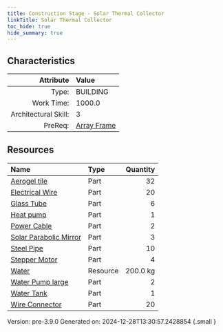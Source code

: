 ```yaml
---
title: Construction Stage - Solar Thermal Collector
linkTitle: Solar Thermal Collector
toc_hide: true
hide_summary: true
---
```


## Characteristics

| Attribute      | Value |
|--------:|:------|
|Type:|BUILDING|
|Work Time:|1000.0|
|Architectural Skill:|3|
|PreReq:|[Array Frame](/docs/definitions/construction/array-frame)|

## Resources

| Name | Type | Quantity |
|:-----|:-----|-----:|
|[Aerogel tile](/docs/definitions/part/aerogel-tile)|Part|32|
|[Electrical Wire](/docs/definitions/part/electrical-wire)|Part|20|
|[Glass Tube](/docs/definitions/part/glass-tube)|Part|6|
|[Heat pump](/docs/definitions/part/heat-pump)|Part|1|
|[Power Cable](/docs/definitions/part/power-cable)|Part|2|
|[Solar Parabolic Mirror](/docs/definitions/part/solar-parabolic-mirror)|Part|3|
|[Steel Pipe](/docs/definitions/part/steel-pipe)|Part|10|
|[Stepper Motor](/docs/definitions/part/stepper-motor)|Part|4|
|[Water](/docs/definitions/resource/water)|Resource|200.0 kg|
|[Water Pump large](/docs/definitions/part/water-pump-large)|Part|2|
|[Water Tank](/docs/definitions/part/water-tank)|Part|1|
|[Wire Connector](/docs/definitions/part/wire-connector)|Part|20|



Version: pre-3.9.0 Generated on: 2024-12-28T13:30:57.2428854
{.small }